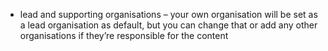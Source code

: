 - lead and supporting organisations – your own organisation will be set as a lead organisation as default, but you can change that or add any other organisations if they’re responsible for the content